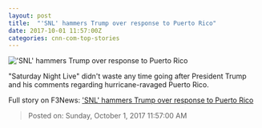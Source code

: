 ```yaml
---
layout: post
title:  "'SNL' hammers Trump over response to Puerto Rico"
date: 2017-10-01 11:57:00Z
categories: cnn-com-top-stories
---
```


!['SNL' hammers Trump over response to Puerto Rico](http://i2.cdn.turner.com/money/dam/assets/171001001426-trump-snl-season-premiere-780x439.jpeg)

"Saturday Night Live" didn't waste any time going after President Trump and his comments regarding hurricane-ravaged Puerto Rico.


Full story on F3News: ['SNL' hammers Trump over response to Puerto Rico](http://www.f3nws.com/n/msKhHF)

> Posted on: Sunday, October 1, 2017 11:57:00 AM

